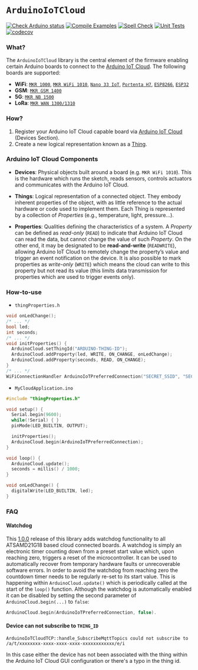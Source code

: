 `ArduinoIoTCloud`
=================

[![Check Arduino status](https://github.com/arduino-libraries/ArduinoIoTCloud/actions/workflows/check-arduino.yml/badge.svg)](https://github.com/arduino-libraries/ArduinoIoTCloud/actions/workflows/check-arduino.yml)
[![Compile Examples](https://github.com/arduino-libraries/ArduinoIoTCloud/workflows/Compile%20Examples/badge.svg)](https://github.com/arduino-libraries/ArduinoIoTCloud/actions?workflow=Compile+Examples)
[![Spell Check](https://github.com/arduino-libraries/ArduinoIoTCloud/workflows/Spell%20Check/badge.svg)](https://github.com/arduino-libraries/ArduinoIoTCloud/actions?workflow=Spell+Check)
[![Unit Tests](https://github.com/arduino-libraries/ArduinoIoTCloud/workflows/Unit%20Tests/badge.svg)](https://github.com/arduino-libraries/ArduinoIoTCloud/actions?workflow=Unit+Tests)
[![codecov](https://codecov.io/gh/arduino-libraries/ArduinoIoTCloud/branch/master/graph/badge.svg)](https://codecov.io/gh/arduino-libraries/ArduinoIoTCloud)

### What?
The `ArduinoIoTCloud` library is the central element of the firmware enabling certain Arduino boards to connect to the [Arduino IoT Cloud](https://www.arduino.cc/en/IoT/HomePage). The following boards are supported:

* **WiFi**: [`MKR 1000`](https://store.arduino.cc/arduino-mkr1000-wifi), [`MKR WiFi 1010`](https://store.arduino.cc/arduino-mkr-wifi-1010), [`Nano 33 IoT`](https://store.arduino.cc/arduino-nano-33-iot), [`Portenta H7`](https://store.arduino.cc/portenta-h7), [`ESP8266`](https://github.com/esp8266/Arduino/releases/tag/2.5.0), [`ESP32`](https://github.com/espressif/arduino-esp32/releases/tag/1.0.6)
* **GSM**: [`MKR GSM 1400`](https://store.arduino.cc/arduino-mkr-gsm-1400-1415)
* **5G**: [`MKR NB 1500`](https://store.arduino.cc/arduino-mkr-nb-1500-1413)
* **LoRa**: [`MKR WAN 1300/1310`](https://store.arduino.cc/mkr-wan-1310)

### How?
1) Register your Arduino IoT Cloud capable board via [Arduino IoT Cloud](https://create.arduino.cc/iot) (Devices Section).
2) Create a new logical representation known as a [Thing](https://create.arduino.cc/iot/things).

### Arduino IoT Cloud Components

- **Devices**: Physical objects built around a board (e.g. `MKR WiFi 1010`). This is the hardware which runs the sketch, reads sensors, controls actuators and communicates with the Arduino IoT Cloud.

- **Things**: Logical representation of a connected object. They embody inherent properties of the object, with as little reference to the actual hardware or code used to implement them. Each Thing is represented by a collection of _Properties_ (e.g., temperature, light, pressure...).

- **Properties**: Qualities defining the characteristics of a system. A _Property_ can be defined as *read-only* (`READ`) to indicate that Arduino IoT Cloud can read the data, but cannot change the value of such _Property_. On the other end, it may be designated to be **read-and-write** (`READWRITE`), allowing Arduino IoT Cloud to remotely change the property’s value and trigger an event notification on the device. It is also possible to mark properties as *write-only* (`WRITE`) which means the cloud can write to this property but not read its value (this limits data transmission for properties which are used to trigger events only).

### How-to-use
* `thingProperties.h`
```C++
void onLedChange();
/* ... */
bool led;
int seconds;
/* ... */
void initProperties() {
  ArduinoCloud.setThingId("ARDUINO-THING-ID");
  ArduinoCloud.addProperty(led, WRITE, ON_CHANGE, onLedChange);
  ArduinoCloud.addProperty(seconds, READ, ON_CHANGE);
}
/* ... */
WiFiConnectionHandler ArduinoIoTPreferredConnection("SECRET_SSID", "SECRET_PASS");
```

* `MyCloudApplication.ino`
```C++
#include "thingProperties.h"

void setup() {
  Serial.begin(9600);
  while(!Serial) { }
  pinMode(LED_BUILTIN, OUTPUT);

  initProperties();
  ArduinoCloud.begin(ArduinoIoTPreferredConnection);
}

void loop() {
  ArduinoCloud.update();
  seconds = millis() / 1000;
}

void onLedChange() {
  digitalWrite(LED_BUILTIN, led);
}
```

### FAQ
#### Watchdog
This [1.0.0](https://github.com/arduino-libraries/ArduinoIoTCloud/releases/tag/1.0.0) release of this library adds watchdog functionality to all ATSAMD21G18 based cloud connected boards. A watchdog is simply an electronic timer counting down from a preset start value which, upon reaching zero, triggers a reset of the microcontroller. It can be used to automatically recover from temporary hardware faults or unrecoverable software errors. In order to avoid the watchdog from reaching zero the countdown timer needs to be regularly re-set to its start value. This is happening within `ArduinoCloud.update()` which is periodically called at the start of the `loop()` function. Although the watchdog is automatically enabled it can be disabled by setting the second parameter of `ArduinoCloud.begin(...)` to `false`: 
```C++
ArduinoCloud.begin(ArduinoIoTPreferredConnection, false).
```

#### Device can not subscribe to `THING_ID`
```
ArduinoIoTCloudTCP::handle_SubscribeMqttTopics could not subscribe to /a/t/xxxxxxxx-xxxx-xxxx-xxxx-xxxxxxxxxxxx/e/i
```
In this case either the device has not been associated with the thing within the Arduino IoT Cloud GUI configuration or there's a typo in the thing id.
